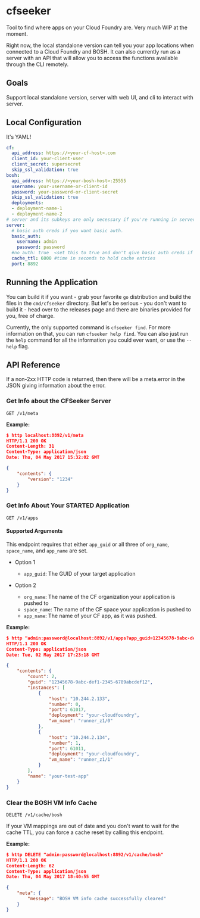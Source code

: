 # cfseeker

Tool to find where apps on your Cloud Foundry are.
Very much WIP at the moment.

  Right now, the local standalone version can tell you your app locations
  when connected to a Cloud Foundry and BOSH. It can also currently run as a
  server with an API that will allow you to access the functions available
  through the CLI remotely.

## Goals

Support local standalone version, server with web UI, and cli to interact with server.

## Local Configuration

It's YAML!

```yaml
cf:
  api_address: https://<your-cf-host>.com
  client_id: your-client-user
  client_secret: supersecret
  skip_ssl_validation: true
bosh:
  api_address: https://<your-bosh-host>:25555
  username: your-username-or-client-id
  password: your-password-or-client-secret
  skip_ssl_validation: true
  deployments:
  - deployment-name-1
  - deployment-name-2
# server and its subkeys are only necessary if you're running in server mode
server:
  # basic auth creds if you want basic auth.
  basic_auth:
    username: admin
    password: password
  #no_auth: true  <set this to true and don't give basic auth creds if you want no auth
  cache_ttl: 6000 #time in seconds to hold cache entries
  port: 8892
```

## Running the Application

You can build it if you want - grab your favorite `go` distribution and build the files in the `cmd/cfseeker` directory. But let's be serious - you don't want to build it - head over to the releases page and there are binaries provided for you, free of charge.

Currently, the only supported command is `cfseeker find`. For more information on that, you can run `cfseeker help find`. You can also just run the `help` command for all the information you could ever want, or use the `--help` flag.

## API Reference

If a non-2xx HTTP code is returned, then there will be a meta.error in the JSON
giving information about the error.

### Get Info about the CFSeeker Server

`GET /v1/meta`

**Example:**

```json
$ http localhost:8892/v1/meta
HTTP/1.1 200 OK
Content-Length: 31
Content-Type: application/json
Date: Thu, 04 May 2017 15:32:02 GMT

{
    "contents": {
        "version": "1234"
    }
}
```

### Get Info About Your STARTED Application

`GET /v1/apps`

#### Supported Arguments

This endpoint requires that either `app_guid` or all three of `org_name`,
`space_name`, and `app_name` are set.

* Option 1
  * `app_guid`: The GUID of your target application

* Option 2
  * `org_name`: The name of the CF organization your application is pushed to
  * `space_name`: The name of the CF space your application is pushed to
  * `app_name`: The name of your CF app, as it was pushed.

**Example:**

```json
$ http "admin:password@localhost:8892/v1/apps?app_guid=12345678-9abc-def1-2345-6789abcdef12"
HTTP/1.1 200 OK
Content-Type: application/json
Date: Tue, 02 May 2017 17:23:18 GMT

{
    "contents": {
        "count": 2,
        "guid": "12345678-9abc-def1-2345-6789abcdef12",
        "instances": [
            {
                "host": "10.244.2.133",
                "number": 0,
                "port": 61017,
                "deployment": "your-cloudfoundry",
                "vm_name": "runner_z1/0"
            },
            {
                "host": "10.244.2.134",
                "number": 1,
                "port": 61011,
                "deployment": "your-cloudfoundry",
                "vm_name": "runner_z1/1"
            }
        ],
        "name": "your-test-app"
    }
}
```

### Clear the BOSH VM Info Cache

`DELETE /v1/cache/bosh`

 If your VM mappings are out of date and you don't want to wait for the cache
 TTL, you can force a cache reset by calling this endpoint.

**Example:**

```json
$ http DELETE "admin:password@localhost:8892/v1/cache/bosh"
HTTP/1.1 200 OK
Content-Length: 62
Content-Type: application/json
Date: Thu, 04 May 2017 18:40:55 GMT

{
    "meta": {
        "message": "BOSH VM info cache successfully cleared"
    }
}
```
